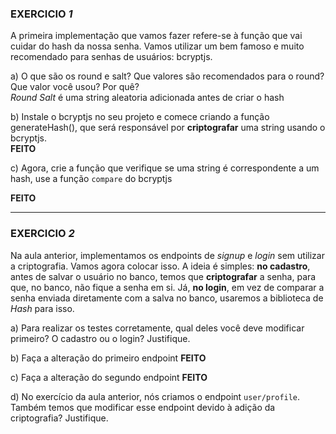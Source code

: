 ### EXERCICIO *1*

A primeira implementação que vamos fazer refere-se à função que vai cuidar do hash da nossa senha. Vamos utilizar um bem famoso e muito recomendado para senhas de usuários: bcryptjs.

a) O que são os round e salt? Que valores são recomendados para o round? Que valor você usou? Por quê?</br>
*Round* 
*Salt* é uma string aleatoria adicionada antes de criar o hash

b) Instale o bcryptjs no seu projeto e comece criando a função generateHash(), que será responsável por **criptografar** uma string usando o bcryptjs.</br>
**FEITO**</br>

c) Agora, crie a função que verifique se uma string é correspondente a um hash, use a função `compare` do bcryptjs</br>

**FEITO**

---

### EXERCICIO *2*

Na aula anterior, implementamos os endpoints de *signup* e *login* sem utilizar a criptografia. Vamos agora colocar isso. A ideia é simples: **no cadastro**, antes de salvar o usuário no banco, temos que **criptografar** a senha, para que, no banco, não fique a senha em si. Já, **no login**, em vez de comparar a senha enviada diretamente com a salva no banco, usaremos a biblioteca de *Hash* para isso.

a) Para realizar os testes corretamente, qual deles você deve modificar primeiro? O cadastro ou o login? Justifique.

b) Faça a alteração do primeiro endpoint
**FEITO**

c) Faça a alteração do segundo endpoint
**FEITO**

d) No exercício da aula anterior, nós criamos o endpoint `user/profile`. Também temos que modificar esse endpoint devido à adição da criptografia? Justifique.